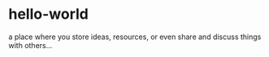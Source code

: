 # hello-world
a place where you store ideas, resources, or even share and discuss things with others...
